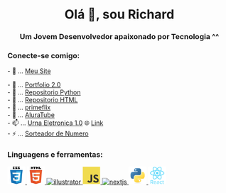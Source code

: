 <h1 align="center">Olá 👋, sou Richard</h1>
<h3 align="center">Um Jovem Desenvolvedor apaixonado por Tecnologia ^^</h3>

<h3 align="left">Conecte-se comigo:</h3>
<p>
  - 🔭  ... <a href="https://portfolio-richard.vercel.app/" target="_blank" rel="noreferrer">Meu Site</a>
</p>
<p align="left">
  - 🔭  ... <a href="https://github.com/RicCost4/portfolio-nextjs#readme" target="_blank">Portfolio 2.0</a><br>
  - 🌱  ... <a href="https://github.com/RicCost4/Repositorio-Python#readme" target="_blank">Repositorio Python</a><br>
  - 👯  ... <a href="https://github.com/RicCost4/Repositorio-HTML#readme" target="_blank">Repositorio HTML</a><br>
  - 🤔  ... <a href="https://github.com/RicCost4/primeflix#readme" target="_blank">primeflix</a><br>
  - 💬  ... <a href="https://github.com/RicCost4/AluraTube#readme" target="_blank">AluraTube</a><br>
  - 📫  ... <a href="https://github.com/RicCost4/Urna-Eletronica1.0#readme" target="_blank">Urna Eletronica 1.0</a>
  🌐 <a href="https://riccost4.github.io/Urna-Eletronica1.0/" target="_blank" rel="noreferrer">Link</a><br>
  - ⚡  ... <a href="https://github.com/RicCost4/Sorteador-de-Numero#readme" target="_blank">Sorteador de Numero</a>
</p>

<h3 align="left">Linguagens e ferramentas:</h3>
<p align="left"> 
  <a href="https://www.w3schools.com/css/" target="_blank" rel="noreferrer"> <img src="https://raw.githubusercontent.com/devicons/devicon/master/icons/css3/css3-original-wordmark.svg" alt="css3" width="40" height="40"/> </a> <a href="https://www.w3.org/html/" target="_blank" rel="noreferrer"> <img src="https://raw.githubusercontent.com/devicons/devicon/master/icons/html5/html5-original-wordmark.svg" alt="html5" width="40" height="40"/> </a> <a href="https://www.adobe.com/in/products/illustrator.html" target="_blank" rel="noreferrer"> <img src="https://www.vectorlogo.zone/logos/adobe_illustrator/adobe_illustrator-icon.svg" alt="illustrator" width="40" height="40"/> </a> <a href="https://developer.mozilla.org/en-US/docs/Web/JavaScript" target="_blank" rel="noreferrer"> <img src="https://raw.githubusercontent.com/devicons/devicon/master/icons/javascript/javascript-original.svg" alt="javascript" width="40" height="40"/> </a> <a href="https://nextjs.org/" target="_blank" rel="noreferrer"> <img src="https://cdn.worldvectorlogo.com/logos/nextjs-2.svg" alt="nextjs" width="40" height="40"/> </a> <a href="https://www.python.org" target="_blank" rel="noreferrer"> <img src="https://raw.githubusercontent.com/devicons/devicon/master/icons/python/python-original.svg" alt="python" width="40" height="40"/> </a> <a href="https://reactjs.org/" target="_blank" rel="noreferrer"> <img src="https://raw.githubusercontent.com/devicons/devicon/master/icons/react/react-original-wordmark.svg" alt="react" width="40" height="40"/> </a> 
</p>

